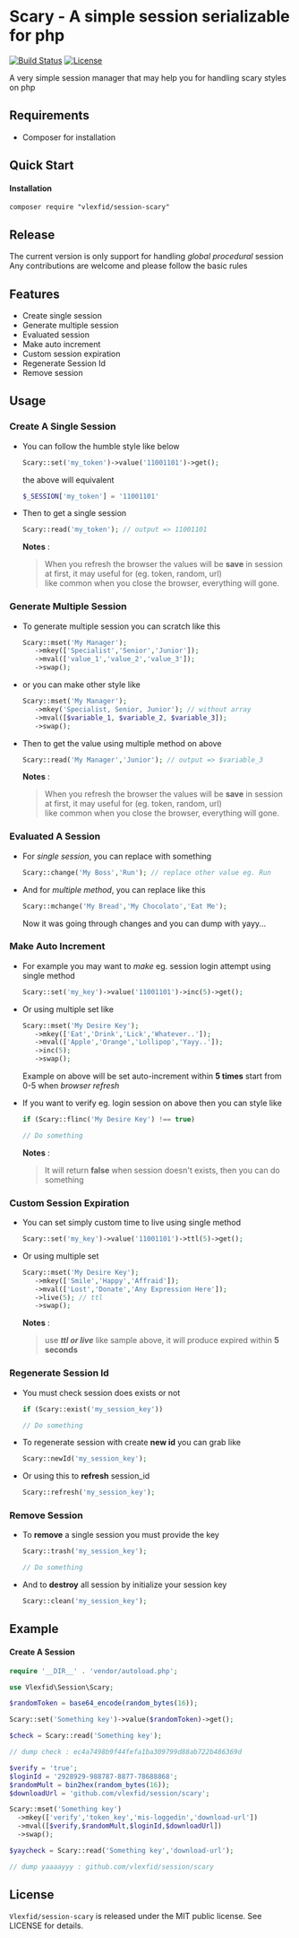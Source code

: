 Scary - A simple session serializable for php
======================================================

[![Build Status](https://img.shields.io/travis/vlexfid/session-scary.svg?style=flat-square)](https://travis-ci.com/vlexfid/session-scary)
[![License](http://img.shields.io/:license-mit-blue.svg?style=flat-square)](http://doge.mit-license.org)  

A very simple session manager that may help you for handling scary styles on php

## Requirements
* Composer for installation

## Quick Start

#### Installation
```
composer require "vlexfid/session-scary"
```

## Release
The current version is only support for handling _global procedural_ session    
Any contributions are welcome and please follow the basic rules

## Features
* Create single session
* Generate multiple session
* Evaluated session
* Make auto increment
* Custom session expiration
* Regenerate Session Id
* Remove session

## Usage

### Create A Single Session
* You can follow the humble style like below
  ```php
  Scary::set('my_token')->value('11001101')->get();
  ```
  the above will equivalent

  ```php
  $_SESSION['my_token'] = '11001101'
  ```

* Then to get a single session
  ```php
  Scary::read('my_token'); // output => 11001101
  ```
  
  **Notes** : 
  > When you refresh the browser the values will be **save** in session at first, it may useful for (eg. token, random, url)  
  like common when you close the browser, everything will gone.

### Generate Multiple Session
* To generate multiple session you can scratch like this
   ```php
   Scary::mset('My Manager');
      ->mkey(['Specialist','Senior','Junior']);
      ->mval(['value_1','value_2','value_3']);
      ->swap();
   ```   
* or you can make other style like
   ```php
   Scary::mset('My Manager');
      ->mkey('Specialist, Senior, Junior'); // without array
      ->mval([$variable_1, $variable_2, $variable_3]);
      ->swap();
    ```
* Then to get the value using multiple method on above
  ```php
  Scary::read('My Manager','Junior'); // output => $variable_3
  ```

  **Notes** : 
  > When you refresh the browser the values will be **save** in session at first, it may useful for (eg. token, random, url)  
  like common when you close the browser, everything will gone.

### Evaluated A Session
* For _single session_, you can replace with something
   ```php
   Scary::change('My Boss','Run'); // replace other value eg. Run
   ```
* And for _multiple method_, you can replace like this
   ```php
   Scary::mchange('My Bread','My Chocolato','Eat Me');
   ```
   
  Now it was going through changes and you can dump with yayy...

### Make Auto Increment
* For example you may want to _make_ eg. session login attempt using single method
   ```php
   Scary::set('my_key')->value('11001101')->inc(5)->get();
   ```

* Or using multiple set like
  ```php
  Scary::mset('My Desire Key');
     ->mkey(['Eat','Drink','Lick','Whatever..']);
     ->mval(['Apple','Orange','Lollipop','Yayy..']);
     ->inc(5);
     ->swap();
  ```

  Example on above will be set auto-increment within **5 times** start from 0-5 when _browser refresh_

* If you want to verify eg. login session on above then you can style like
   ```php
   if (Scary::flinc('My Desire Key') !== true)
   
   // Do something
   ```
   **Notes** : 
   > It will return **false** when session doesn't exists, then you can do something 

### Custom Session Expiration
* You can set simply custom time to live using single method
   ```php
   Scary::set('my_key')->value('11001101')->ttl(5)->get();
   ```
   
* Or using multiple set
   ```php
   Scary::mset('My Desire Key');
      ->mkey(['Smile','Happy','Affraid']);
      ->mval(['Lost','Donate','Any Expression Here']);
      ->live(5); // ttl
      ->swap();
   ```
   **Notes** : 
   > use _**ttl or live**_ like sample above, it will produce expired within **5 seconds**

### Regenerate Session Id
* You must check session does exists or not
   ```php
   if (Scary::exist('my_session_key'))
   
   // Do something
   ```
   
* To regenerate session with create **new id** you can grab like
   ```php
   Scary::newId('my_session_key');
   ```
   
* Or using this to **refresh** session_id
   ```php
   Scary::refresh('my_session_key');
   ```

### Remove Session
* To **remove** a single session you must provide the key
   ```php
   Scary::trash('my_session_key');
   
   // Do something
   ```
   
* And to **destroy** all session by initialize your session key
   ```php
   Scary::clean('my_session_key');
   ```

## Example

#### Create A Session

```php
require '__DIR__' . 'vendor/autoload.php';

use Vlexfid\Session\Scary;

$randomToken = base64_encode(random_bytes(16));

Scary::set('Something key')->value($randomToken)->get();

$check = Scary::read('Something key');

// dump check : ec4a7498b9f44fefa1ba309799d88ab722b486369d

$verify = 'true';
$loginId = '2928929-988787-8877-78688868';
$randomMult = bin2hex(random_bytes(16));
$downloadUrl = 'github.com/vlexfid/session/scary';

Scary::mset('Something key')
  ->mkey(['verify','token_key','mis-loggedin','download-url'])
  ->mval([$verify,$randomMult,$loginId,$downloadUrl])
  ->swap();

$yaycheck = Scary::read('Something key','download-url');

// dump yaaaayyy : github.com/vlexfid/session/scary
```
## License

`Vlexfid/session-scary` is released under the MIT public license. See LICENSE for details.
